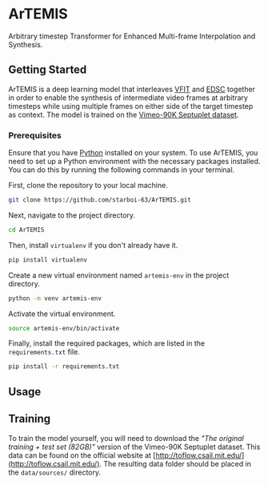# ArTEMIS

Arbitrary timestep Transformer for Enhanced Multi-frame Interpolation and Synthesis.

## Getting Started

ArTEMIS is a deep learning model that interleaves [VFIT](https://github.com/zhshi0816/Video-Frame-Interpolation-Transformer) and [EDSC](https://github.com/Xianhang/EDSC-pytorch) together in order to enable the synthesis of intermediate video frames at arbitrary timesteps while using multiple frames on either side of the target timestep as context. The model is trained on the [Vimeo-90K Septuplet dataset](http://toflow.csail.mit.edu/).

### Prerequisites

Ensure that you have [Python](https://www.python.org) installed on your system. To use ArTEMIS, you need to set up a Python environment with the necessary packages installed. You can do this by running the following commands in your terminal.

First, clone the repository to your local machine.

```bash
git clone https://github.com/starboi-63/ArTEMIS.git
```

Next, navigate to the project directory.

```bash
cd ArTEMIS
```

Then, install `virtualenv` if you don't already have it.

```bash
pip install virtualenv
```

Create a new virtual environment named `artemis-env` in the project directory.

```bash
python -m venv artemis-env
```

Activate the virtual environment.

```bash
source artemis-env/bin/activate
```

Finally, install the required packages, which are listed in the `requirements.txt` file.

```bash
pip install -r requirements.txt
```

## Usage

## Training

To train the model yourself, you will need to download the _"The original training + test set (82GB)"_ version of the Vimeo-90K Septuplet dataset. This data can be found on the official website at [http://toflow.csail.mit.edu/](http://toflow.csail.mit.edu/). The resulting data folder should be placed in the `data/sources/` directory.
